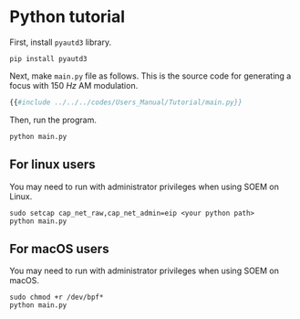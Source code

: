 # Python tutorial

First, install `pyautd3` library.

```shell
pip install pyautd3
```

Next, make `main.py` file as follows.
This is the source code for generating a focus with $\SI{150}{Hz}$ AM modulation. 

```python,filename=main.py
{{#include ../../../codes/Users_Manual/Tutorial/main.py}}
```

Then, run the program.

```shell
python main.py
```

## For linux users

You may need to run with administrator privileges when using SOEM on Linux.

```shell
sudo setcap cap_net_raw,cap_net_admin=eip <your python path>
python main.py
```

## For macOS users

You may need to run with administrator privileges when using SOEM on macOS.

```shell
sudo chmod +r /dev/bpf*
python main.py
```
